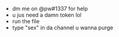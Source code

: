 - dm me on @pw#1337 for help
- u jus need a damn token lol
- run the file
- type "sex" in da channel u wanna purge
